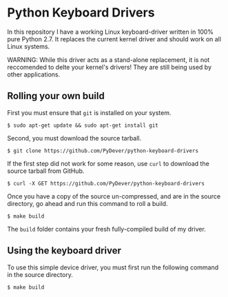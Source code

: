 # Python Keyboard Drivers
In this repository I have a working Linux keyboard-driver written
in 100% pure Python 2.7. It replaces the current kernel driver and should
work on all Linux systems.

WARNING: While this driver acts as a stand-alone replacement, it is not reccomended
         to delte your kernel's drivers! They are still being used by other applications.
         
## Rolling your own build
First you must ensure that `git` is installed on your system.
```shell
$ sudo apt-get update && sudo apt-get install git
```
Second, you must download the source tarball. 
```shell
$ git clone https://github.com/PyDever/python-keyboard-drivers
```
If the first step did not work for some reason, use `curl` to download
the source tarball from GitHub.
```shell
$ curl -X GET https://github.com/PyDever/python-keyboard-drivers
```
Once you have a copy of the source un-compressed, and are in the 
source directory, go ahead and run this command to roll a build.
```shell
$ make build
```
The `build` folder contains your fresh fully-compiled build of my driver.

## Using the keyboard driver
To use this simple device driver, you must first run the following command
in the source directory.
```shell
$ make build
```
